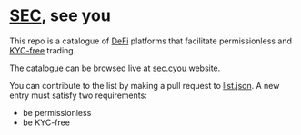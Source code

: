 # [SEC](https://en.wikipedia.org/wiki/U.S._Securities_and_Exchange_Commission), see you

This repo is a catalogue of [DeFi](https://en.wikipedia.org/wiki/Web3) platforms that facilitate permissionless and [KYC-free](https://en.wikipedia.org/wiki/Know_your_customer) trading.

The catalogue can be browsed live at [sec.cyou](https://sec.cyou) website.

You can contribute to the list by making a pull request to [list.json](./list.json). A new entry must satisfy two requirements:

- be permissionless
- be KYC-free
